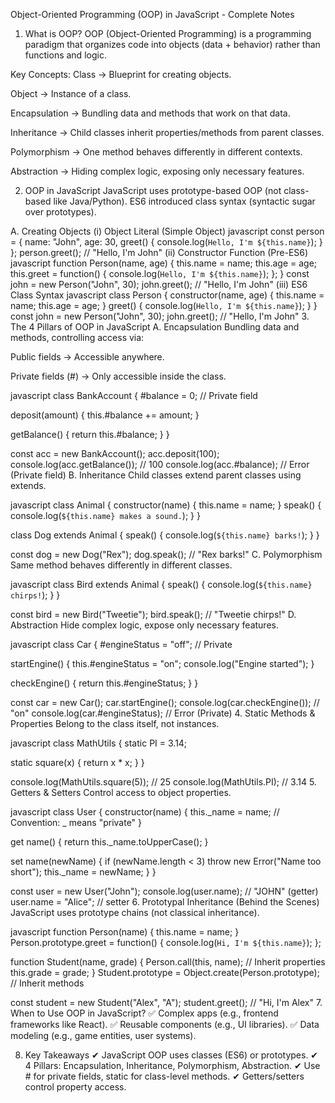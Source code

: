 Object-Oriented Programming (OOP) in JavaScript - Complete Notes
1. What is OOP?
OOP (Object-Oriented Programming) is a programming paradigm that organizes code into objects (data + behavior) rather than functions and logic.

Key Concepts:
Class → Blueprint for creating objects.

Object → Instance of a class.

Encapsulation → Bundling data and methods that work on that data.

Inheritance → Child classes inherit properties/methods from parent classes.

Polymorphism → One method behaves differently in different contexts.

Abstraction → Hiding complex logic, exposing only necessary features.

2. OOP in JavaScript
JavaScript uses prototype-based OOP (not class-based like Java/Python). ES6 introduced class syntax (syntactic sugar over prototypes).

A. Creating Objects
(i) Object Literal (Simple Object)
javascript
const person = {
  name: "John",
  age: 30,
  greet() {
    console.log(`Hello, I'm ${this.name}`);
  }
};
person.greet(); // "Hello, I'm John"
(ii) Constructor Function (Pre-ES6)
javascript
function Person(name, age) {
  this.name = name;
  this.age = age;
  this.greet = function() {
    console.log(`Hello, I'm ${this.name}`);
  };
}
const john = new Person("John", 30);
john.greet(); // "Hello, I'm John"
(iii) ES6 Class Syntax
javascript
class Person {
  constructor(name, age) {
    this.name = name;
    this.age = age;
  }
  greet() {
    console.log(`Hello, I'm ${this.name}`);
  }
}
const john = new Person("John", 30);
john.greet(); // "Hello, I'm John"
3. The 4 Pillars of OOP in JavaScript
A. Encapsulation
Bundling data and methods, controlling access via:

Public fields → Accessible anywhere.

Private fields (#) → Only accessible inside the class.

javascript
class BankAccount {
  #balance = 0; // Private field

  deposit(amount) {
    this.#balance += amount;
  }

  getBalance() {
    return this.#balance;
  }
}

const acc = new BankAccount();
acc.deposit(100);
console.log(acc.getBalance()); // 100
console.log(acc.#balance); // Error (Private field)
B. Inheritance
Child classes extend parent classes using extends.

javascript
class Animal {
  constructor(name) {
    this.name = name;
  }
  speak() {
    console.log(`${this.name} makes a sound.`);
  }
}

class Dog extends Animal {
  speak() {
    console.log(`${this.name} barks!`);
  }
}

const dog = new Dog("Rex");
dog.speak(); // "Rex barks!"
C. Polymorphism
Same method behaves differently in different classes.

javascript
class Bird extends Animal {
  speak() {
    console.log(`${this.name} chirps!`);
  }
}

const bird = new Bird("Tweetie");
bird.speak(); // "Tweetie chirps!"
D. Abstraction
Hide complex logic, expose only necessary features.

javascript
class Car {
  #engineStatus = "off"; // Private

  startEngine() {
    this.#engineStatus = "on";
    console.log("Engine started");
  }

  checkEngine() {
    return this.#engineStatus;
  }
}

const car = new Car();
car.startEngine();
console.log(car.checkEngine()); // "on"
console.log(car.#engineStatus); // Error (Private)
4. Static Methods & Properties
Belong to the class itself, not instances.

javascript
class MathUtils {
  static PI = 3.14;

  static square(x) {
    return x * x;
  }
}

console.log(MathUtils.square(5)); // 25
console.log(MathUtils.PI); // 3.14
5. Getters & Setters
Control access to object properties.

javascript
class User {
  constructor(name) {
    this._name = name; // Convention: _ means "private"
  }

  get name() {
    return this._name.toUpperCase();
  }

  set name(newName) {
    if (newName.length < 3) throw new Error("Name too short");
    this._name = newName;
  }
}

const user = new User("John");
console.log(user.name); // "JOHN" (getter)
user.name = "Alice"; // setter
6. Prototypal Inheritance (Behind the Scenes)
JavaScript uses prototype chains (not classical inheritance).

javascript
function Person(name) {
  this.name = name;
}
Person.prototype.greet = function() {
  console.log(`Hi, I'm ${this.name}`);
};

function Student(name, grade) {
  Person.call(this, name); // Inherit properties
  this.grade = grade;
}
Student.prototype = Object.create(Person.prototype); // Inherit methods

const student = new Student("Alex", "A");
student.greet(); // "Hi, I'm Alex"
7. When to Use OOP in JavaScript?
✅ Complex apps (e.g., frontend frameworks like React).
✅ Reusable components (e.g., UI libraries).
✅ Data modeling (e.g., game entities, user systems).

8. Key Takeaways
✔ JavaScript OOP uses classes (ES6) or prototypes.
✔ 4 Pillars: Encapsulation, Inheritance, Polymorphism, Abstraction.
✔ Use # for private fields, static for class-level methods.
✔ Getters/setters control property access.